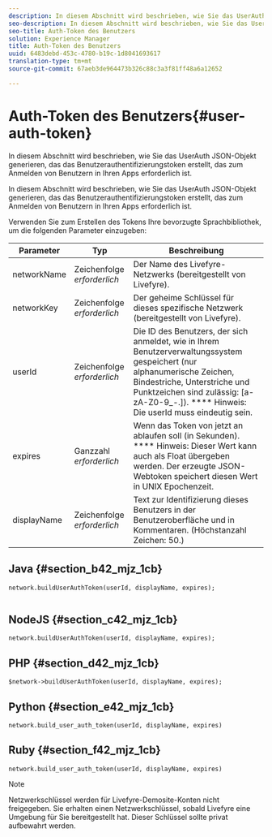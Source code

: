 ```yaml
---
description: In diesem Abschnitt wird beschrieben, wie Sie das UserAuth JSON-Objekt generieren, das das Benutzerauthentifizierungstoken erstellt, das zum Anmelden von Benutzern in Ihren Apps erforderlich ist.
seo-description: In diesem Abschnitt wird beschrieben, wie Sie das UserAuth JSON-Objekt generieren, das das Benutzerauthentifizierungstoken erstellt, das zum Anmelden von Benutzern in Ihren Apps erforderlich ist.
seo-title: Auth-Token des Benutzers
solution: Experience Manager
title: Auth-Token des Benutzers
uuid: 6483debd-453c-4780-b19c-1d8041693617
translation-type: tm+mt
source-git-commit: 67aeb3de964473b326c88c3a3f81ff48a6a12652

---
```



# Auth-Token des Benutzers{#user-auth-token}

In diesem Abschnitt wird beschrieben, wie Sie das UserAuth JSON-Objekt generieren, das das Benutzerauthentifizierungstoken erstellt, das zum Anmelden von Benutzern in Ihren Apps erforderlich ist.

In diesem Abschnitt wird beschrieben, wie Sie das UserAuth JSON-Objekt generieren, das das Benutzerauthentifizierungstoken erstellt, das zum Anmelden von Benutzern in Ihren Apps erforderlich ist.

Verwenden Sie zum Erstellen des Tokens Ihre bevorzugte Sprachbibliothek, um die folgenden Parameter einzugeben:

| Parameter | Typ | Beschreibung |
|---|---|---|
| networkName | Zeichenfolge *erforderlich* | Der Name des Livefyre-Netzwerks (bereitgestellt von Livefyre). |
| networkKey | Zeichenfolge *erforderlich* | Der geheime Schlüssel für dieses spezifische Netzwerk (bereitgestellt von Livefyre). |
| userId | Zeichenfolge *erforderlich* | Die ID des Benutzers, der sich anmeldet, wie in Ihrem Benutzerverwaltungssystem gespeichert (nur alphanumerische Zeichen, Bindestriche, Unterstriche und Punktzeichen sind zulässig: [a-zA-Z0-9_-.]). **** Hinweis: Die userId muss eindeutig sein. |
| expires | Ganzzahl *erforderlich* | Wenn das Token von jetzt an ablaufen soll (in Sekunden). **** Hinweis: Dieser Wert kann auch als Float übergeben werden. Der erzeugte JSON-Webtoken speichert diesen Wert in UNIX Epochenzeit. |
| displayName | Zeichenfolge *erforderlich* | Text zur Identifizierung dieses Benutzers in der Benutzeroberfläche und in Kommentaren. (Höchstanzahl Zeichen: 50.) |

## Java {#section_b42_mjz_1cb}

```
network.buildUserAuthToken(userId, displayName, expires); 
 
```

## NodeJS {#section_c42_mjz_1cb}

```
network.buildUserAuthToken(userId, displayName, expires); 
```

## PHP {#section_d42_mjz_1cb}

```
$network->buildUserAuthToken(userId, displayName, expires); 
```

## Python {#section_e42_mjz_1cb}

```
network.build_user_auth_token(userId, displayName, expires) 
```

## Ruby {#section_f42_mjz_1cb}

```
network.build_user_auth_token(userId, displayName, expires) 
```

>[!NOTE]
>
>Netzwerkschlüssel werden für Livefyre-Demosite-Konten nicht freigegeben. Sie erhalten einen Netzwerkschlüssel, sobald Livefyre eine Umgebung für Sie bereitgestellt hat. Dieser Schlüssel sollte privat aufbewahrt werden.

